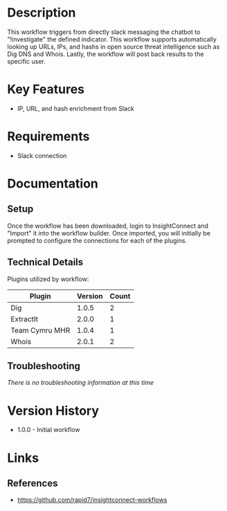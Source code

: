 # Description

This workflow triggers from directly slack messaging the chatbot to \"!investigate\" the defined indicator. This workflow supports automatically looking up URLs, IPs, and hashs in open source threat intelligence such as Dig DNS and Whois. Lastly, the workflow will post back results to the specific user.

# Key Features

* IP, URL, and hash enrichment from Slack

# Requirements

* Slack connection

# Documentation

## Setup

Once the workflow has been downloaded, login to InsightConnect and "Import" it into the workflow builder. Once imported, you will initially be prompted to configure the connections for each of the plugins.

## Technical Details

Plugins utilized by workflow:

|Plugin|Version|Count|
|----|----|--------|
|Dig|1.0.5|2|
|ExtractIt|2.0.0|1|
|Team Cymru MHR|1.0.4|1|
|Whois|2.0.1|2|

## Troubleshooting

_There is no troubleshooting information at this time_

# Version History

* 1.0.0 - Initial workflow

# Links

## References

* https://github.com/rapid7/insightconnect-workflows